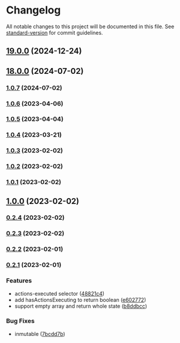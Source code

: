 # Changelog

All notable changes to this project will be documented in this file. See
[standard-version](https://github.com/conventional-changelog/standard-version) for commit guidelines.

## [19.0.0](https://github.com/ngxs-labs/actions-executing/compare/v18.0.0...v19.0.0) (2024-12-24)

## [18.0.0](https://github.com/ngxs-labs/actions-executing/compare/v1.0.7...v18.0.0) (2024-07-02)

### [1.0.7](https://github.com/ngxs-labs/actions-executing/compare/v1.0.6...v1.0.7) (2024-07-02)

### [1.0.6](https://github.com/ngxs-labs/actions-executing/compare/v1.0.5...v1.0.6) (2023-04-06)

### [1.0.5](https://github.com/ngxs-labs/actions-executing/compare/v1.0.4...v1.0.5) (2023-04-04)

### [1.0.4](https://github.com/ngxs-labs/actions-executing/compare/v1.0.3...v1.0.4) (2023-03-21)

### [1.0.3](https://github.com/ngxs-labs/actions-executing/compare/v1.0.2...v1.0.3) (2023-02-02)

### [1.0.2](https://github.com/ngxs-labs/actions-executing/compare/v1.0.1...v1.0.2) (2023-02-02)

### [1.0.1](https://github.com/ngxs-labs/actions-executing/compare/v1.0.0...v1.0.1) (2023-02-02)

## [1.0.0](https://github.com/ngxs-labs/actions-executing/compare/v0.2.4...v1.0.0) (2023-02-02)

### [0.2.4](https://github.com/ngxs-labs/actions-executing/compare/v0.2.3...v0.2.4) (2023-02-02)

### [0.2.3](https://github.com/ngxs-labs/actions-executing/compare/v0.2.2...v0.2.3) (2023-02-02)

### [0.2.2](https://github.com/ngxs-labs/actions-executing/compare/v0.2.1...v0.2.2) (2023-02-01)

### [0.2.1](https://github.com/ngxs-labs/actions-executing/compare/v0.1.0...v0.2.1) (2023-02-01)

### Features

-   actions-executed selector
    ([48821c4](https://github.com/ngxs-labs/actions-executing/commit/48821c409661f0325c55647ff7d9982f9cb52891))
-   add hasActionsExecuting to return boolean
    ([e602772](https://github.com/ngxs-labs/actions-executing/commit/e6027723926af9258d8d98294ba6c3bd65bedfeb))
-   support empty array and return whole state
    ([b8ddbcc](https://github.com/ngxs-labs/actions-executing/commit/b8ddbcc64aa822fff016ccf9ebaf3b778cae2caa))

### Bug Fixes

-   inmutable
    ([7bcdd7b](https://github.com/ngxs-labs/actions-executing/commit/7bcdd7b3e46846f0e24d90134cbf528003abc9f9))
